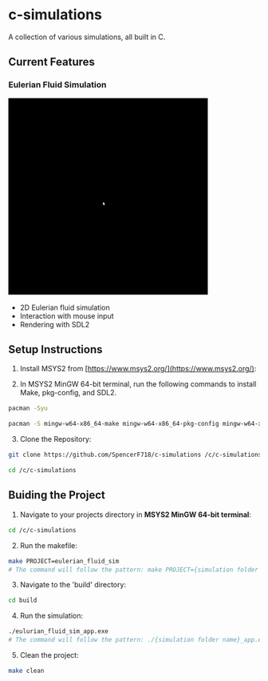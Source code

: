 # c-simulations
A collection of various simulations, all built in C.

## Current Features

### Eulerian Fluid Simulation

![Demo of Eulerian Fluid Simulation](assets/gif/eulerian_smoke.gif)

- 2D Eulerian fluid simulation
- Interaction with mouse input
- Rendering with SDL2

## Setup Instructions

1. Install MSYS2 from [https://www.msys2.org/](https://www.msys2.org/):

2. In MSYS2 MinGW 64-bit terminal, run the following commands to install Make, pkg-config, and SDL2.
```bash
pacman -Syu
```
```bash
pacman -S mingw-w64-x86_64-make mingw-w64-x86_64-pkg-config mingw-w64-x86_64-gcc mingw-w64-x86_64-SDL2
```

3. Clone the Repository:
```bash
git clone https://github.com/SpencerF718/c-simulations /c/c-simulations
```
```bash
cd /c/c-simulations
```

## Buiding the Project

1. Navigate to your projects directory in **MSYS2 MinGW 64-bit terminal**:

```bash
cd /c/c-simulations
```

2. Run the makefile:

```bash
make PROJECT=eulerian_fluid_sim
# The command will follow the pattern: make PROJECT={simulation folder name}
```

3. Navigate to the 'build' directory:

```bash
cd build
```

4. Run the simulation:

```bash
./eulurian_fluid_sim_app.exe
# The command will follow the pattern: ./{simulation folder name}_app.exe
```

5. Clean the project:

```bash
make clean
```
